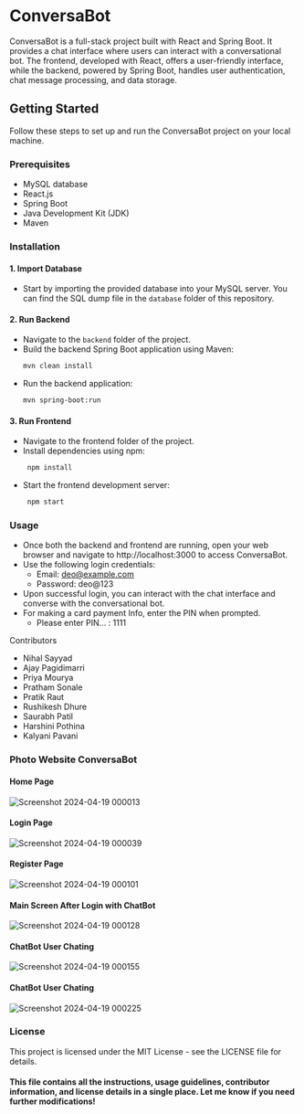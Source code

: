 # ConversaBot

ConversaBot is a full-stack project built with React and Spring Boot. It provides a chat interface where users can interact with a conversational bot. The frontend, developed with React, offers a user-friendly interface, while the backend, powered by Spring Boot, handles user authentication, chat message processing, and data storage.

## Getting Started

Follow these steps to set up and run the ConversaBot project on your local machine.

### Prerequisites

- MySQL database
- React.js
- Spring Boot
- Java Development Kit (JDK)
- Maven

### Installation

#### 1. Import Database

- Start by importing the provided database into your MySQL server. You can find the SQL dump file in the `database` folder of this repository.

#### 2. Run Backend

- Navigate to the `backend` folder of the project.
- Build the backend Spring Boot application using Maven:
  ```bash
  mvn clean install

- Run the backend application:
  ```bash
  mvn spring-boot:run

#### 3. Run Frontend
- Navigate to the frontend folder of the project.
- Install dependencies using npm:
  ```bash
   npm install

- Start the frontend development server:
  ```bash
   npm start


### Usage

- Once both the backend and frontend are running, open your web browser and navigate to http://localhost:3000 to access ConversaBot.
- Use the following login credentials:
   - Email: deo@example.com
   - Password: deo@123
- Upon successful login, you can interact with the chat interface and converse with the conversational bot.
- For making a card payment Info, enter the PIN when prompted.
   - Please enter PIN... : 1111

Contributors
- Nihal Sayyad 
- Ajay Pagidimarri
- Priya Mourya
- Pratham Sonale
- Pratik Raut
- Rushikesh Dhure
- Saurabh Patil
- Harshini Pothina
- Kalyani Pavani


### Photo Website ConversaBot

#### Home Page
![Screenshot 2024-04-19 000013](https://github.com/NIHALSAYYAD15/ConversaBot/assets/90887293/52adc4bd-3a82-419e-ad90-88e3af05b5f2)

#### Login Page
![Screenshot 2024-04-19 000039](https://github.com/NIHALSAYYAD15/ConversaBot/assets/90887293/b0c52c2d-5b64-4d31-bcba-2c09cca679c6)

#### Register Page
![Screenshot 2024-04-19 000101](https://github.com/NIHALSAYYAD15/ConversaBot/assets/90887293/80d1e936-2724-418e-a77c-e232a6b59da5)

#### Main Screen After Login with ChatBot
![Screenshot 2024-04-19 000128](https://github.com/NIHALSAYYAD15/ConversaBot/assets/90887293/f1fe4678-3a19-4c1e-a051-5c426c8c744f)

#### ChatBot User Chating
![Screenshot 2024-04-19 000155](https://github.com/NIHALSAYYAD15/ConversaBot/assets/90887293/67dec70d-079c-45c0-ba0d-40309069d531)

#### ChatBot User Chating 
![Screenshot 2024-04-19 000225](https://github.com/NIHALSAYYAD15/ConversaBot/assets/90887293/50fea845-ecea-491c-9e7d-634951e5af0a)


### License

This project is licensed under the MIT License - see the LICENSE file for details.

#### This file contains all the instructions, usage guidelines, contributor information, and license details in a single place. Let me know if you need further modifications!


